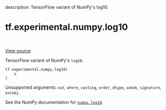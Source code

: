 description: TensorFlow variant of NumPy's log10.

<div itemscope itemtype="http://developers.google.com/ReferenceObject">
<meta itemprop="name" content="tf.experimental.numpy.log10" />
<meta itemprop="path" content="Stable" />
</div>

# tf.experimental.numpy.log10

<!-- Insert buttons and diff -->

<table class="tfo-notebook-buttons tfo-api nocontent" align="left">

</table>

<a target="_blank" class="external" href="/code/stable/tensorflow/python/ops/numpy_ops/np_math_ops.py">View source</a>



TensorFlow variant of NumPy's `log10`.


<pre class="devsite-click-to-copy prettyprint lang-py tfo-signature-link">
<code>tf.experimental.numpy.log10(
    x
)
</code></pre>



<!-- Placeholder for "Used in" -->

Unsupported arguments: `out`, `where`, `casting`, `order`, `dtype`, `subok`, `signature`, `extobj`.

See the NumPy documentation for [`numpy.log10`](https://numpy.org/doc/stable/reference/generated/numpy.log10.html).
